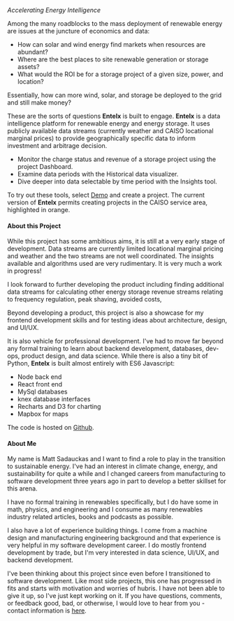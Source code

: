 _Accelerating Energy Intelligence_  

Among the many roadblocks to the mass deployment of renewable energy are issues at the juncture of economics and data:
* How can solar and wind energy find markets when resources are abundant?
* Where are the best places to site renewable generation or storage assets?
* What would the ROI be for a storage project of a given size, power, and location?

Essentially, how can more wind, solar, and storage be deployed to the grid and still make money?

These are the sorts of questions **Entelx** is built to engage. **Entelx** is a data intelligence platform for renewable energy and energy storage. It uses publicly available data streams (currently weather and CAISO locational marginal prices) to provide geographically specific data to inform investment and arbitrage decision.  

* Monitor the charge status and revenue of a storage project using the project Dashboard.
* Examine data periods with the Historical data visualizer.  
* Dive deeper into data selectable by time period with the Insights tool.  

To try out these tools, select [Demo](./demo) and create a project.  The current version of **Entelx** permits creating projects in the CAISO service area, highlighted in orange.

#### About this Project

While this project has some ambitious aims, it is still at a very early stage of development. Data streams are currently limited locational marginal pricing and weather and the two streams are not well coordinated.  The insights available and algorithms used are very rudimentary.  It is very much a work in progress!

I look forward to further developing the product including finding additional data streams for calculating other energy storage revenue streams relating to frequency regulation, peak shaving, avoided costs,

Beyond developing a product, this project is also a showcase for my frontend development skills and for testing ideas about architecture, design, and UI/UX.

It is also vehicle for professional development. I've had to move far beyond any formal training to learn about backend development, databases, dev-ops, product design, and data science. While there is also a tiny bit of Python, **Entelx** is built almost entirely with ES6 Javascript:
* Node back end
* React front end
* MySql databases
* knex database interfaces
* Recharts and D3 for charting
* Mapbox for maps

The code is hosted on [Github](https://github.com/matsad3547/entelx).

#### About Me
My name is Matt Sadauckas and I want to find a role to play in the transition to sustainable energy.  I've had an interest in climate change, energy, and sustainability for quite a while and I changed careers from manufacturing to software development three years ago in part to develop a better skillset for this arena.  

I have no formal training in renewables specifically, but I do have some in math, physics, and engineering and I consume as many renewables industry related articles, books and podcasts as possible.  

I also have a lot of experience building things.  I come from a machine design and manufacturing engineering background and that experience is very helpful in my software development career.  I do mostly frontend development by trade, but I'm very interested in data science, UI/UX, and backend development.

I've been thinking about this project since even before I transitioned to software development.  Like most side projects, this one has progressed in fits and starts with motivation and worries of hubris.  I have not been able to give it up, so I've just kept working on it.  If you have questions, comments, or feedback good, bad, or otherwise, I would love to hear from you - contact information is [here](./contact).
